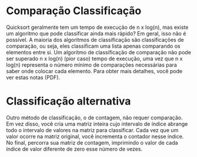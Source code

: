 # Comparação Classificação
Quicksort geralmente tem um tempo de execução de n x log(n), mas existe um algoritmo que pode classificar ainda mais rápido? Em geral, isso não é possível. A maioria dos algoritmos de classificação são classificações de comparação, ou seja, eles classificam uma lista apenas comparando os elementos entre si. Um algoritmo de classificação de comparação não pode ser superado  n x log(n) (pior caso) tempo de execução, uma vez que  n x log(n)  representa o número mínimo de comparações necessárias para saber onde colocar cada elemento. Para obter mais detalhes, você pode ver estas notas (PDF).

# Classificação alternativa
Outro método de classificação, o de contagem, não requer comparação. Em vez disso, você cria uma matriz inteira cujo intervalo de índice abrange todo o intervalo de valores na matriz para classificar. Cada vez que um valor ocorre na matriz original, você incrementa o contador nesse índice. No final, percorra sua matriz de contagem, imprimindo o valor de cada índice de valor diferente de zero esse número de vezes.



